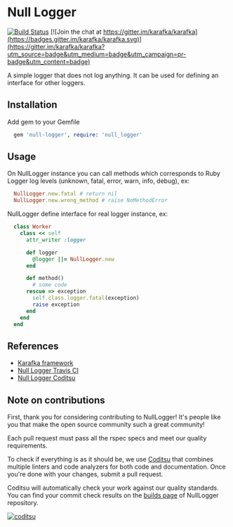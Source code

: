 # Null Logger

[![Build Status](https://travis-ci.org/karafka/null-logger.svg?branch=master)](https://travis-ci.org/karafka/null-logger)
[![Join the chat at https://gitter.im/karafka/karafka](https://badges.gitter.im/karafka/karafka.svg)](https://gitter.im/karafka/karafka?utm_source=badge&utm_medium=badge&utm_campaign=pr-badge&utm_content=badge)

A simple logger that does not log anything. It can be used for defining an interface for other loggers.


## Installation

Add gem to your Gemfile
```ruby
  gem 'null-logger', require: 'null_logger'
```

## Usage
On NullLogger instance you can call methods which corresponds to Ruby Logger log levels (unknown, fatal, error, warn, info, debug), ex:

```ruby
  NullLogger.new.fatal # return nil
  NullLogger.new.wrong_method # raise NoMethodError
```

NullLogger define interface for real logger instance, ex:

```ruby
  class Worker
    class << self
      attr_writer :logger

      def logger
        @logger ||= NullLogger.new
      end

      def method()
        # some code
      rescue => exception
        self.class.logger.fatal(exception)
        raise exception
      end
    end
  end
```


## References

* [Karafka framework](https://github.com/karafka/karafka)
* [Null Logger Travis CI](https://travis-ci.org/karafka/null-logger)
* [Null Logger Coditsu](https://app.coditsu.io/karafka/repositories/null-logger)

## Note on contributions

First, thank you for considering contributing to NullLogger! It's people like you that make the open source community such a great community!

Each pull request must pass all the rspec specs and meet our quality requirements.

To check if everything is as it should be, we use [Coditsu](https://coditsu.io) that combines multiple linters and code analyzers for both code and documentation. Once you're done with your changes, submit a pull request.

Coditsu will automatically check your work against our quality standards. You can find your commit check results on the [builds page](https://app.coditsu.io/karafka/repositories/null-logger/builds/commit_builds) of NullLogger repository.

[![coditsu](https://coditsu.io/assets/quality_bar.svg)](https://app.coditsu.io/karafka/repositories/null-logger/builds/commit_builds)
